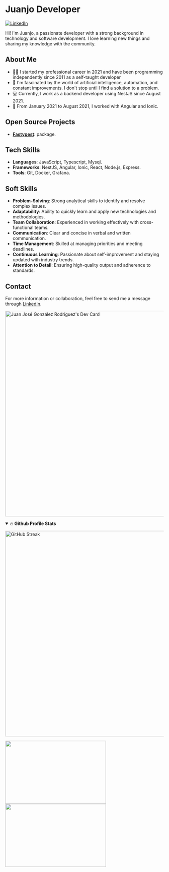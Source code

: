 # Juanjo Developer

[![LinkedIn](https://img.shields.io/badge/LinkedIn-0077B5?style=for-the-badge&logo=linkedin&logoColor=white)](https://www.linkedin.com/in/juanjodeveloper/)

Hi! I'm Juanjo, a passionate developer with a strong background in technology and software development. I love learning new things and sharing my knowledge with the community.

## About Me
- 👨‍💻 I started my professional career in 2021 and have been programming independently since 2011 as a self-taught developer
- 🤖 I'm fascinated by the world of artificial intelligence, automation, and constant improvements. I don't stop until I find a solution to a problem.
- 💻 Currently, I work as a backend developer using NestJS since August 2021.
- 🚀 From January 2021 to August 2021, I worked with Angular and Ionic.

## Open Source Projects
- [**Fastypest**](https://github.com/juanjoGonDev/fastypest): package.

## Tech Skills
- **Languages**: JavaScript, Typescript, Mysql.
- **Frameworks**: NestJS, Angular, Ionic, React, Node.js, Express.
- **Tools**: Git, Docker, Grafana.

## Soft Skills
- **Problem-Solving**: Strong analytical skills to identify and resolve complex issues.
- **Adaptability**: Ability to quickly learn and apply new technologies and methodologies.
- **Team Collaboration**: Experienced in working effectively with cross-functional teams.
- **Communication**: Clear and concise in verbal and written communication.
- **Time Management**: Skilled at managing priorities and meeting deadlines.
- **Continuous Learning**: Passionate about self-improvement and staying updated with industry trends.
- **Attention to Detail**: Ensuring high-quality output and adherence to standards.

## Contact
For more information or collaboration, feel free to send me a message through [LinkedIn](https://www.linkedin.com/in/juanjodeveloper/).

<p>
  <a href="https://app.daily.dev/juanjogondev"><img src="https://api.daily.dev/devcards/v2/rDpWq0E4ZyRejj5IFc7pc.png?type=wide&r=1jh" width="652" alt="Juan José González Rodríguez's Dev Card"/></a>
</p>
<details open="">
  <summary>🔥 <b>Github Profile Stats</b></summary>
  <p>
    <a href="https://git.io/streak-stats">
      <img width="652" align="center" src="https://streak-stats.demolab.com?user=juanjoGonDev&theme=dark&hide_border=true&card_width=652" alt="GitHub Streak" />
    </a>
  </p>
  <a href="https://github.com/anuraghazra/github-readme-stats">
    <img height=200 width="320" align="center" src="https://denvercoder1-github-readme-stats.vercel.app/api/?username=juanjoGonDev&theme=vision-friendly-dark&show=reviews,discussions_started,discussions_answered&show_icons=true&include_all_commits=true&count_private=true&hide_border=true" />
  </a>
  <a href="https://github.com/anuraghazra/convoychat">
    <img height=200 width="320" align="center" src="https://github-readme-stats.vercel.app/api/top-langs/?username=juanjoGonDev&langs_count=8&layout=compact&theme=vision-friendly-dark&hide_border=true" />
  </a>
</details>
